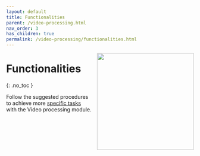 ```yaml
---
layout: default
title: Functionalities
parent: /video-processing.html
nav_order: 3
has_children: true
permalink: /video-processing/functionalities.html
---
```


<img src="../assets/images/logos/logo-video-processing_400px.png" width="260" style="float:right; margin-left: 15px;"/>

# Functionalities
{: .no_toc }

Follow the suggested procedures to achieve more <u>specific tasks</u> with the Video processing module.